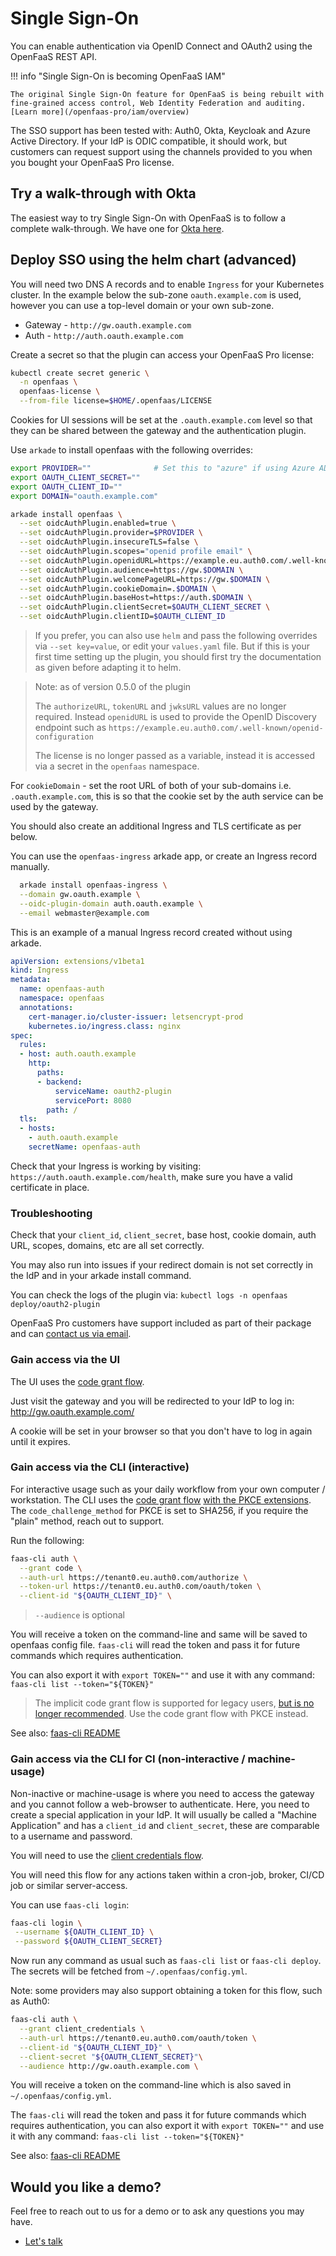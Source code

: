 # Single Sign-On

You can enable authentication via OpenID Connect and OAuth2 using the OpenFaaS REST API.

!!! info "Single Sign-On is becoming OpenFaaS IAM"

    The original Single Sign-On feature for OpenFaaS is being rebuilt with fine-grained access control, Web Identity Federation and auditing. [Learn more](/openfaas-pro/iam/overview)

The SSO support has been tested with: Auth0, Okta, Keycloak and Azure Active Directory. If your IdP is ODIC compatible, it should work, but customers can request support using the channels provided to you when you bought your OpenFaaS Pro license.

## Try a walk-through with Okta

The easiest way to try Single Sign-On with OpenFaaS is to follow a complete walk-through. We have one for [Okta here](https://www.openfaas.com/blog/openfaas-oidc-okta/).

## Deploy SSO using the helm chart (advanced)

You will need two DNS A records and to enable `Ingress` for your Kubernetes cluster. In the example below the sub-zone `oauth.example.com` is used, however you can use a top-level domain or your own sub-zone.

* Gateway - `http://gw.oauth.example.com`
* Auth - `http://auth.oauth.example.com`

Create a secret so that the plugin can access your OpenFaaS Pro license:

```bash
kubectl create secret generic \
  -n openfaas \
  openfaas-license \
  --from-file license=$HOME/.openfaas/LICENSE
```

Cookies for UI sessions will be set at the `.oauth.example.com` level so that they can be shared between the gateway and the authentication plugin.

Use `arkade` to install openfaas with the following overrides:

```sh
export PROVIDER=""              # Set this to "azure" if using Azure AD.
export OAUTH_CLIENT_SECRET=""
export OAUTH_CLIENT_ID=""
export DOMAIN="oauth.example.com"

arkade install openfaas \
  --set oidcAuthPlugin.enabled=true \
  --set oidcAuthPlugin.provider=$PROVIDER \
  --set oidcAuthPlugin.insecureTLS=false \
  --set oidcAuthPlugin.scopes="openid profile email" \
  --set oidcAuthPlugin.openidURL=https://example.eu.auth0.com/.well-known/openid-configuration \
  --set oidcAuthPlugin.audience=https://gw.$DOMAIN \
  --set oidcAuthPlugin.welcomePageURL=https://gw.$DOMAIN \
  --set oidcAuthPlugin.cookieDomain=.$DOMAIN \
  --set oidcAuthPlugin.baseHost=https://auth.$DOMAIN \
  --set oidcAuthPlugin.clientSecret=$OAUTH_CLIENT_SECRET \
  --set oidcAuthPlugin.clientID=$OAUTH_CLIENT_ID 
```

> If you prefer, you can also use `helm` and pass the following overrides via `--set key=value`, or edit your `values.yaml` file. But if this is your first time setting up the plugin, you should first try the documentation as given before adapting it to helm. 

> Note: as of version 0.5.0 of the plugin
>
> The `authorizeURL`, `tokenURL` and `jwksURL` values are no longer required. Instead `openidURL` is used to provide the OpenID Discovery endpoint such as `https://example.eu.auth0.com/.well-known/openid-configuration`
> 
> The license is no longer passed as a variable, instead it is accessed via a secret in the `openfaas` namespace.

For `cookieDomain` - set the root URL of both of your sub-domains i.e. `.oauth.example.com`, this is so that the cookie set by the auth service can be used by the gateway.

You should also create an additional Ingress and TLS certificate as per below.

You can use the `openfaas-ingress` arkade app, or create an Ingress record manually.

```bash
  arkade install openfaas-ingress \
  --domain gw.oauth.example \
  --oidc-plugin-domain auth.oauth.example \
  --email webmaster@example.com
```

This is an example of a manual Ingress record created without using arkade.

```yaml
apiVersion: extensions/v1beta1
kind: Ingress
metadata:
  name: openfaas-auth
  namespace: openfaas
  annotations:
    cert-manager.io/cluster-issuer: letsencrypt-prod
    kubernetes.io/ingress.class: nginx
spec:
  rules:
  - host: auth.oauth.example
    http:
      paths:
      - backend:
          serviceName: oauth2-plugin
          servicePort: 8080
        path: /
  tls:
  - hosts:
    - auth.oauth.example
    secretName: openfaas-auth
```

Check that your Ingress is working by visiting: `https://auth.oauth.example.com/health`, make sure you have a valid certificate in place.

### Troubleshooting

Check that your `client_id`, `client_secret`, base host, cookie domain, auth URL, scopes, domains, etc are all set correctly.

You may also run into issues if your redirect domain is not set correctly in the IdP and in your arkade install command.

You can check the logs of the plugin via: `kubectl logs -n openfaas deploy/oauth2-plugin`

OpenFaaS Pro customers have support included as part of their package and can [contact us via email](mailto:contact@openfaas.com).

### Gain access via the UI

The UI uses the [code grant flow](https://oauth.net/2/grant-types/authorization-code/).

Just visit the gateway and you will be redirected to your IdP to log in: http://gw.oauth.example.com/

A cookie will be set in your browser so that you don't have to log in again until it expires.

### Gain access via the CLI (interactive)

For interactive usage such as your daily workflow from your own computer / workstation. The CLI uses the [code grant flow](https://oauth.net/2/grant-types/authorization-code/) [with the PKCE extensions](https://oauth.net/2/pkce/). The `code_challenge_method` for PKCE is set to SHA256, if you require the "plain" method, reach out to support.

Run the following:

```sh
faas-cli auth \
  --grant code \
  --auth-url https://tenant0.eu.auth0.com/authorize \
  --token-url https://tenant0.eu.auth0.com/oauth/token \
  --client-id "${OAUTH_CLIENT_ID}" \
```

> `--audience` is optional

You will receive a token on the command-line and same will be saved to openfaas config file. `faas-cli` will read the token and pass it for future commands which requires authentication.

You can also export it with `export TOKEN=""` and use it with any command: `faas-cli list --token="${TOKEN}"`

> The implicit code grant flow is supported for legacy users, [but is no longer recommended](https://oauth.net/2/grant-types/implicit/). Use the code grant flow with PKCE instead.

See also: [faas-cli README](https://github.com/openfaas/faas-cli)

### Gain access via the CLI for CI (non-interactive / machine-usage)

Non-inactive or machine-usage is where you need to access the gateway and you cannot follow a web-browser to authenticate. Here, you need to create a special application in your IdP. It will usually be called a "Machine Application" and has a `client_id` and `client_secret`, these are comparable to a username and password.

You will need to use the [client credentials flow](https://oauth.net/2/grant-types/client-credentials/).

You will need this flow for any actions taken within a cron-job, broker, CI/CD job or similar server-access.

You can use `faas-cli login`:

```sh
faas-cli login \
 --username ${OAUTH_CLIENT_ID} \
 --password ${OAUTH_CLIENT_SECRET}
```

Now run any command as usual such as `faas-cli list` or `faas-cli deploy`. The secrets will be fetched from `~/.openfaas/config.yml`.

Note: some providers may also support obtaining a token for this flow, such as Auth0:

```sh
faas-cli auth \
  --grant client_credentials \
  --auth-url https://tenant0.eu.auth0.com/oauth/token \
  --client-id "${OAUTH_CLIENT_ID}" \
  --client-secret "${OAUTH_CLIENT_SECRET}"\
  --audience http://gw.oauth.example.com \
```

You will receive a token on the command-line which is also saved in `~/.openfaas/config.yml`.

The `faas-cli` will read the token and pass it for future commands which requires authentication, you can also export it with `export TOKEN=""` and use it with any command: `faas-cli list --token="${TOKEN}"`

See also: [faas-cli README](https://github.com/openfaas/faas-cli/blob/master/README.md)

## Would you like a demo?

Feel free to reach out to us for a demo or to ask any questions you may have.

* [Let's talk](https://openfaas.com/support/)
